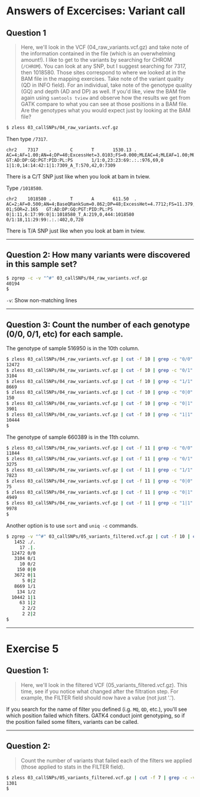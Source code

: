 # Answers of Excercises: Variant call

## Question 1

> Here, we'll look in the VCF (04_raw_variants.vcf.gz) and take note of the information contained in the file (which is an overwhelming amount!). I like to get to the variants by searching for CHROM (`/CHROM`). You can look at any SNP, but I suggest searching for 7317, then 1018580. Those sites correspond to where we looked at in the BAM file in the mapping exercises. Take note of the variant quality (QD in INFO field). For an individual, take note of the genotype quality (GQ) and depth (AD and DP) as well. If you'd like, view the BAM file again using `samtools tview` and observe how the results we get from GATK compare to what you can see at those positions in a BAM file. Are the genotypes what you would expect just by looking at the BAM file?  

```bash
$ zless 03_callSNPs/04_raw_variants.vcf.gz
```

Then type `/7317`.

```text
chr2    7317    .       C       T       1530.13 .       AC=4;AF=1.00;AN=4;DP=40;ExcessHet=3.0103;FS=0.000;MLEAC=4;MLEAF=1.00;MQ=60.00;QD=31.04;SOR=1.121        GT:AD:DP:GQ:PGT:PID:PL:PS       1/1:0,23:23:69:.:.:976,69,0     1|1:0,14:14:42:1|1:7309_A_T:570,42,0:7309
```

There is a C/T SNP just like when you look at bam in tview.

Type `/1018580`.

```text
chr2    1018580 .       T       A       611.50  .       AC=2;AF=0.500;AN=4;BaseQRankSum=0.862;DP=48;ExcessHet=4.7712;FS=11.379;MLEAC=2;MLEAF=0.500;MQ=54.22;MQRankSum=-3.380e+00;QD=13.29;ReadPosRankSum=-5.540e-01;SOR=2.165   GT:AD:DP:GQ:PGT:PID:PL:PS       0|1:11,6:17:99:0|1:1018580_T_A:219,0,444:1018580        0/1:18,11:29:99:.:.:402,0,720
```

There is T/A SNP just like when you look at bam in tview.

* * *

## Question 2: How many variants were discovered in this sample set?

```bash
$ zgrep -c -v "^#" 03_callSNPs/04_raw_variants.vcf.gz
40194
$
```

`-v`: Show non-matching lines

* * *

## Question 3: Count the number of each genotype (0/0, 0/1, etc) for each sample.

The genotype of sample 516950 is in the 10th column.

```bash
$ zless 03_callSNPs/04_raw_variants.vcf.gz | cut -f 10 | grep -c "0/0"
12472
$ zless 03_callSNPs/04_raw_variants.vcf.gz | cut -f 10 | grep -c "0/1"
3104
$ zless 03_callSNPs/04_raw_variants.vcf.gz | cut -f 10 | grep -c "1/1"
8669
$ zless 03_callSNPs/04_raw_variants.vcf.gz | cut -f 10 | grep -c "0|0"
150
$ zless 03_callSNPs/04_raw_variants.vcf.gz | cut -f 10 | grep -c "0|1"
3901
$ zless 03_callSNPs/04_raw_variants.vcf.gz | cut -f 10 | grep -c "1|1"
10444
$
```

The genotype of sample 660389 is in the 11th column.

```bash
$ zless 03_callSNPs/04_raw_variants.vcf.gz | cut -f 11 | grep -c "0/0"
11844
$ zless 03_callSNPs/04_raw_variants.vcf.gz | cut -f 11 | grep -c "0/1"
3275
$ zless 03_callSNPs/04_raw_variants.vcf.gz | cut -f 11 | grep -c "1/1"
7823
$ zless 03_callSNPs/04_raw_variants.vcf.gz | cut -f 11 | grep -c "0|0"
75
$ zless 03_callSNPs/04_raw_variants.vcf.gz | cut -f 11 | grep -c "0|1"
4949
$ zless 03_callSNPs/04_raw_variants.vcf.gz | cut -f 11 | grep -c "1|1"
9978
$
```

Another option is to use `sort` and `uniq -c` commands.

```bash
$ zgrep -v "^#" 03_callSNPs/05_variants_filtered.vcf.gz | cut -f 10 | cut -f 1 -d ":" | sort | uniq -c 
   1452 ./.
     17 .|.
  12472 0/0
   3104 0/1
     10 0/2
    150 0|0
   3672 0|1
      5 0|2
   8669 1/1
    134 1/2
  10442 1|1
     63 1|2
      2 2/2
      2 2|2
$
```

* * *

# Exercise 5

## Question 1:

> Here, we'll look in the filtered VCF (05_variants_filtered.vcf.gz). This time, see if you notice what changed after the filtration step. For example, the FILTER field should now have a value (not just '.'). 

If you search for the name of filter you defined (i.g. `MQ`, `QD`, etc.), you'll see which position failed which filters. GATK4 conduct joint genotyping, so if the position failed some filters, variants can be called.

* * *

## Question 2:

> Count the number of variants that failed each of the filters we applied (those applied to stats in the FILTER field).

```bash
$ zless 03_callSNPs/05_variants_filtered.vcf.gz | cut -f 7 | grep -c -v "PASS"
1301
$
```
